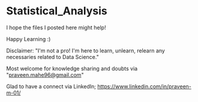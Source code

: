 # Statistical_Analysis

I hope the files I posted here might help!

Happy Learning :)

Disclaimer: "I'm not a pro! I'm here to learn, unlearn, relearn any necessaries related to Data Science."

Most welcome for knowledge sharing and doubts via "praveen.mahe96@gmail.com"

Glad to have a connect via LinkedIn; https://www.linkedin.com/in/praveen-m-01/
